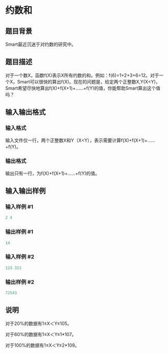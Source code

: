 # 约数和

## 题目背景

Smart最近沉迷于对约数的研究中。

## 题目描述

对于一个数X，函数f(X)表示X所有约数的和。例如：f(6)=1+2+3+6=12。对于一个X，Smart可以很快的算出f(X)。现在的问题是，给定两个正整数X,Y(X<Y)，Smart希望尽快地算出f(X)+f(X+1)+……+f(Y)的值，你能帮助Smart算出这个值吗？ 

## 输入输出格式

### 输入格式

输入文件仅一行，两个正整数X和Y（X<Y），表示需要计算f(X)+f(X+1)+……+f(Y)。 

### 输出格式

输出只有一行，为f(X)+f(X+1)+……+f(Y)的值。

## 输入输出样例

### 输入样例 #1

```cpp
2 4
```


### 输出样例 #1

```cpp
14
```


### 输入样例 #2

```cpp
123 321
```


### 输出样例 #2

```cpp
72543
```


## 说明

对于20%的数据有1≤X＜Y≤105。

对于60%的数据有1≤X＜Y≤1\*107。

对于100%的数据有1≤X＜Y≤2\*109。

